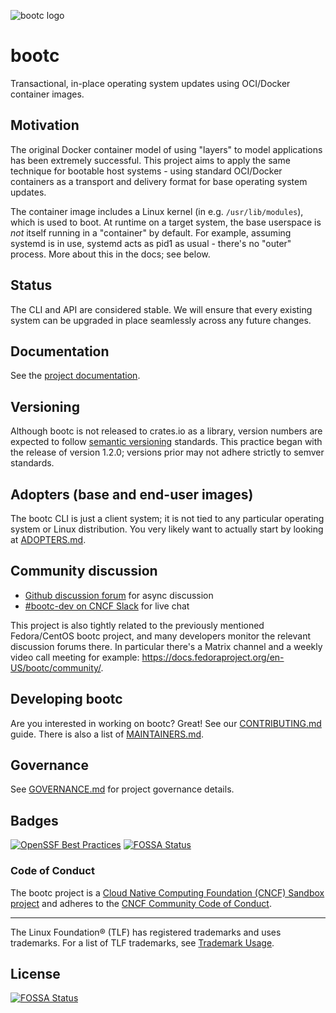 ![bootc logo](https://raw.githubusercontent.com/containers/common/main/logos/bootc-logo-full-vert.png)
# bootc

Transactional, in-place operating system updates using OCI/Docker container images.

## Motivation

The original Docker container model of using "layers" to model
applications has been extremely successful.  This project
aims to apply the same technique for bootable host systems - using
standard OCI/Docker containers as a transport and delivery format
for base operating system updates.

The container image includes a Linux kernel (in e.g. `/usr/lib/modules`),
which is used to boot.  At runtime on a target system, the base userspace is
*not* itself running in a "container" by default. For example, assuming
systemd is in use, systemd acts as pid1 as usual - there's no "outer" process.
More about this in the docs; see below.

## Status

The CLI and API are considered stable. We will ensure that every existing system
can be upgraded in place seamlessly across any future changes.

## Documentation

See the [project documentation](https://bootc-dev.github.io/bootc/).

## Versioning

Although bootc is not released to crates.io as a library, version
numbers are expected to follow [semantic
versioning](https://semver.org/) standards.  This practice began with
the release of version 1.2.0; versions prior may not adhere strictly
to semver standards.

## Adopters (base and end-user images)

The bootc CLI is just a client system; it is not tied to any particular
operating system or Linux distribution. You very likely want to actually
start by looking at [ADOPTERS.md](ADOPTERS.md).

## Community discussion

- [Github discussion forum](https://github.com/containers/bootc/discussions) for async discussion
- [#bootc-dev on CNCF Slack](https://cloud-native.slack.com/archives/C08SKSQKG1L) for live chat

This project is also tightly related to the previously mentioned Fedora/CentOS bootc project,
and many developers monitor the relevant discussion forums there. In particular there's a
Matrix channel and a weekly video call meeting for example: <https://docs.fedoraproject.org/en-US/bootc/community/>.

## Developing bootc

Are you interested in working on bootc?  Great!  See our [CONTRIBUTING.md](CONTRIBUTING.md) guide.
There is also a list of [MAINTAINERS.md](MAINTAINERS.md).

## Governance
See [GOVERNANCE.md](GOVERNANCE.md) for project governance details.

## Badges

[![OpenSSF Best Practices](https://www.bestpractices.dev/projects/10113/badge)](https://www.bestpractices.dev/projects/10113)
[![FOSSA Status](https://app.fossa.com/api/projects/git%2Bgithub.com%2Fbootc-dev%2Fbootc.svg?type=shield)](https://app.fossa.com/projects/git%2Bgithub.com%2Fbootc-dev%2Fbootc?ref=badge_shield)


### Code of Conduct

The bootc project is a [Cloud Native Computing Foundation (CNCF) Sandbox project](https://www.cncf.io/sandbox-projects/)
and adheres to the [CNCF Community Code of Conduct](https://github.com/cncf/foundation/blob/main/code-of-conduct.md).

---
The Linux Foundation® (TLF) has registered trademarks and uses trademarks. For a list of TLF trademarks, see [Trademark Usage](https://www.linuxfoundation.org/trademark-usage/).


## License
[![FOSSA Status](https://app.fossa.com/api/projects/git%2Bgithub.com%2Fbootc-dev%2Fbootc.svg?type=large)](https://app.fossa.com/projects/git%2Bgithub.com%2Fbootc-dev%2Fbootc?ref=badge_large)